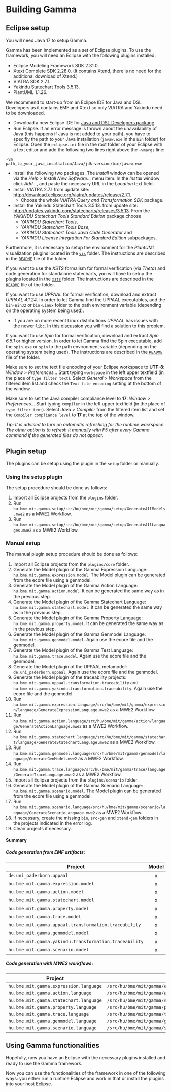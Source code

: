 # Building Gamma

## Eclipse setup

You will need Java 17 to setup Gamma.

Gamma has been implemented as a set of Eclipse plugins. To use the
framework, you will need an Eclipse with the following plugins installed:
* Eclipse Modeling Framework SDK 2.31.0.
* Xtext Complete SDK 2.28.0. (It contains Xtend, there is no need for the additional download of Xtend.)
* VIATRA SDK 2.7.1.
* Yakindu Statechart Tools 3.5.13.
* PlantUML 1.1.26.

We recommend to start-up from an Eclipse IDE for Java and DSL Developers as it
contains EMF and Xtext so only VIATRA and Yakindu need to be downloaded.

- Download a new Eclipse IDE for [Java and DSL Developers package](https://www.eclipse.org/downloads/packages/release/2022-09/r/eclipse-ide-java-and-dsl-developers).
- Run Eclipse. If an error message is thrown about the unavailability of Java (this happens if Java is not added to your path), you have to specifiy the path to your Java installation (`javaw.exe` in the `bin` folder) for Eclipse. Open the `eclipse.ini` file in the root folder of your Eclipse with a text editor and add the following two lines right above the `-vmargs` line:
```
-vm
path_to_your_java_insallation/Java/jdk-version/bin/javaw.exe
```
- Install the following two packages. The _Install_ window can be opened via the _Help > Install New Software..._ menu item. In the _Install_ window click _Add..._, and paste the necessary URL in the _Location_ text field. 
 - Install VIATRA 2.7.1 from update site: http://download.eclipse.org/viatra/updates/release/2.7.1.
    - Choose the whole _VIATRA Query and Transformation SDK_ package.
 - Install the Yakindu Statechart Tools 3.5.13. from update site: http://updates.yakindu.com/statecharts/releases/3.5.13. From the  _YAKINDU Statechart Tools Standard Edition_ package choose
	- _YAKINDU Statechart Tools_,
	- _YAKINDU Statechart Tools Base_,
	- _YAKINDU Statechart Tools Java Code Generator_ and
	- _YAKINDU License Integration For Standard Edition_ subpackages.
	
Furthermore, it is necessary to setup the environment for the *PlantUML* visualization plugins located in the [`vis`](vis) folder. The instructions are described in the [`README`](vis/README.md) file of the folder.

If you want to use the *XSTS* formalism for formal verification (via *Theta*) and code generation for standalone statecharts, you will have to setup the plugins located in the [`xsts`](xsts) folder. The instructions are described in the [`README`](xsts/README.md) file of the folder.

If you want to use *UPPAAL* for formal verification, download and extract *UPPAAL 4.1.24*. In order to let Gamma find the UPPAAL executables, add the `bin-Win32` or `bin-Linux` folder to the path environment variable (depending on the operating system being used).
- If you are on more recent Linux distributions *UPPAAL* has issues with the newer `libc`. In [this discussion](https://groups.google.com/g/uppaal/c/B_Fml7_z0IE) you will find a solution to this problem.

If you want to use *Spin* for formal verification, download and extract *Spin 6.5.1* or higher version. In order to let Gamma find the Spin executable, add the `spin.exe` or `spin` to the path environment variable (depending on the operating system being used). The instructions are described in the [`README`](promela/README.md) file of the folder.

Make sure to set the text file encoding of your Eclipse workspace to **UTF-8**: _Window > Preferences..._ Start typing `workspace` in the left upper textfield (in the place of `type filter text`). Select _General > Workspace_ from the filtered item list and check the `Text file encoding` setting at the bottom of the window.

Make sure to set the Java compiler compliance level to **17**: _Window > Preferences..._ Start typing `compiler` in the left upper textfield (in the place of `type filter text`). Select _Java > Compiler_ from the filtered item list and set the `Compiler compliance level` to **17** at the top of the window.

_Tip: It is advised to turn on automatic refreshing for the _runtime workspace_. The other option is to refresh it manually with F5 after every Gamma command if the generated files do not appear._

## Plugin setup

The plugins can be setup using the plugin in the `setup` folder or manually.

### Using the setup plugin

The setup procedure should be done as follows:

1. Import all Eclipse projects from the `plugins` folder.
1. Run `hu.bme.mit.gamma.setup/src/hu/bme/mit/gamma/setup/GenerateAllModels.mwe2` as a MWE2 Workflow.
1. Run `hu.bme.mit.gamma.setup/src/hu/bme/mit/gamma/setup/GenerateAllLanguages.mwe2` as a MWE2 Workflow.

### Manual setup

The manual plugin setup procedure should be done as follows:
1. Import all Eclipse projects from the `plugins/core` folder.
2. Generate the Model plugin of the Gamma Expression Language: `hu.bme.mit.gamma.expression.model`. The Model plugin can be generated from the ecore file using a genmodel.
3. Generate the Model plugin of the Gamma Action Language: `hu.bme.mit.gamma.action.model`. It can be generated the same way as in the previous step.
3. Generate the Model plugin of the Gamma Statechart Language: `hu.bme.mit.gamma.statechart.model`. It can be generated the same way as in the previous step.
3. Generate the Model plugin of the Gamma Property Language: `hu.bme.mit.gamma.property.model`. It can be generated the same way as in the previous step.
6. Generate the Model plugin of the Gamma Genmodel Language: `hu.bme.mit.gamma.genmodel.model`. Again use the ecore file and the genmodel.
6. Generate the Model plugin of the Gamma Test Language: `hu.bme.mit.gamma.trace.model`. Again use the ecore file and the genmodel.
6. Generate the Model plugin of the UPPAAL metamodel: `de.uni_paderborn.uppaal`. Again use the ecore file and the genmodel.
6. Generate the Model plugin of the traceability projects: `hu.bme.mit.gamma.uppaal.transformation.traceability` and `hu.bme.mit.gamma.yakindu.transformation.traceability`. Again use the ecore file and the genmodel.
7. Run `hu.bme.mit.gamma.expression.language/src/hu/bme/mit/gamma/expression/language/GenerateExpressionLanguage.mwe2` as a MWE2 Workflow.
7. Run `hu.bme.mit.gamma.action.language/src/hu/bme/mit/gamma/action/language/GenerateActionLanguage.mwe2` as a MWE2 Workflow.
8. Run `hu.bme.mit.gamma.statechart.language/src/hu/bme/mit/gamma/statechart/language/GenerateStatechartLanguage.mwe2` as a MWE2 Workflow.
9. Run `hu.bme.mit.gamma.genmodel.language/src/hu/bme/mit/gamma/genmodel/language/GenerateGenModel.mwe2` as a MWE2 Workflow.
10. Run `hu.bme.mit.gamma.trace.language/src/hu/bme/mit/gamma/trace/language/GenerateTraceLanguage.mwe2` as a MWE2 Workflow.
10. Import all Eclipse projects from the `plugins/scenario` folder.
10. Generate the Model plugin of the Gamma Scenario Language: `hu.bme.mit.gamma.scenario.model`. The Model plugin can be generated from the ecore file using a genmodel.
10. Run `hu.bme.mit.gamma.scenario.language/src/hu/bme/mit/gamma/scenario/language/GenerateScenarioLanguage.mwe2` as a MWE2 Workflow.
11. If necessary, create the missing `bin`, `src-gen` and `xtend-gen` folders in the projects indicated in the error log.
12. Clean projects if necessary.

#### Summary

##### Code generation from EMF artifacts:
| Project | Model | Edit | Editor |
|-|:-:|:-:|:-:|
|`de.uni_paderborn.uppaal`| x | | |
|`hu.bme.mit.gamma.expression.model`| x | | |
|`hu.bme.mit.gamma.action.model`| x | | |
|`hu.bme.mit.gamma.statechart.model`| x |  |  |
|`hu.bme.mit.gamma.property.model`| x |  |  |
|`hu.bme.mit.gamma.trace.model`| x | | |
|`hu.bme.mit.gamma.uppaal.transformation.traceability`| x | | |
|`hu.bme.mit.gamma.genmodel.model`| x | | |
|`hu.bme.mit.gamma.yakindu.transformation.traceability`| x | | |
|`hu.bme.mit.gamma.scenario.model`| x | | |

##### Code generation with MWE2 workflows:
| Project | Path |
|-|-|
| `hu.bme.mit.gamma.expression.language` | `/src/hu/bme/mit/gamma/expression/language/GenerateExpressionLanguage.mwe2` |
| `hu.bme.mit.gamma.action.language` | `/src/hu/bme/mit/gamma/action/language/GenerateActionLanguage.mwe2` |
| `hu.bme.mit.gamma.statechart.language` | `/src/hu/bme/mit/gamma/statechart/language/GenerateStatechartLanguage.mwe2` |
| `hu.bme.mit.gamma.property.language` | `/src/hu/bme/mit/gamma/property/language/GeneratePropertyLanguage.mwe2` |
| `hu.bme.mit.gamma.trace.language` | `/src/hu/bme/mit/gamma/trace/language/GenerateTraceLanguage.mwe2` |
| `hu.bme.mit.gamma.genmodel.language` | `/src/hu/bme/mit/gamma/genmodel/language/GenerateGenModel.mwe2` |
| `hu.bme.mit.gamma.scenario.language` | `/src/hu/bme/mit/gamma/scenario/language/GenerateScenarioLanguage.mwe2` |

## Using Gamma functionalities

Hopefully, now you have an Eclipse with the necessary plugins installed and ready to use the Gamma framework.

Now you can use the functionalities of the framework in one of the following ways: you either run a runtime Eclipse and work in that or install the plugins into your host Eclipse.

